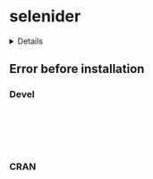 # selenider

<details>

* Version: 
* GitHub: https://github.com/ashbythorpe/selenium-r
* Source code: NA
* Number of recursive dependencies: 0

</details>

## Error before installation

### Devel

```






```
### CRAN

```






```

